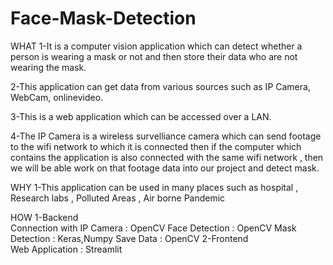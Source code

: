# Face-Mask-Detection
WHAT
1-It is a computer vision application which can detect whether a person is wearing a mask or not and then store their data who are not wearing the mask.

2-This application can get data from various sources such as
IP Camera, WebCam, onlinevideo.

3-This is a web application which can be accessed over a LAN.

4-The IP Camera is a wireless survelliance camera which can send footage to the wifi network to which it is connected then if the computer which contains the application is also connected with the same wifi network , then we will be able work on that footage data into our project and detect mask.

WHY
1-This application can be used in many places such as hospital , Research labs , Polluted Areas , Air borne Pandemic

HOW
1-Backend     
          Connection with IP Camera : OpenCV
          Face Detection            : OpenCV
          Mask Detection            : Keras,Numpy
          Save Data                 : OpenCV
2-Frontend   
          Web Application                       : Streamlit
